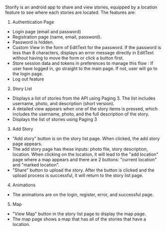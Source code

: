 Storify is an android app to share and view stories, equipped by a location feature to see where each stories are located. 
The features are:

1. Authentication Page
- Login page (email and password)
- Registration page (name, email, password).
- Password is hidden.
- Custom View in the form of EditText for the password. If the password is less than 8 characters, displays an error message directly in EditText without having to move the form or click a button first.
- Store session data and tokens in preferences to manage this flow : If user have logged in, go straight to the main page. If not, user will go to the login page.
- Log out feature

2. Story List
- Displays a list of stories from the API using Paging 3. The list includes username, photo, and description (short version).
- A detailed view appears when one of the story items is pressed, which includes the username, photo, and the full description of the story.
- Displays the list of stories using Paging 3

3. Add Story
- "Add story" button is on the story list page. When clicked, the add story page appears.
- The add story page has these inputs: photo file, story description, location. When clicking on the location, it will lead to the "add location" page where a map appears and there are 2 buttons: "current location" and "marked location".
- "Share" button to upload the story. After the button is clicked and the upload process is successful, it will return to the story list page.

4. Animations
- The animations are on the login, register, error, and successful page.

5. Map
- "View Map" button in the story list page to display the map page.
- The map page shows a map that has all of the stories that have a location.

